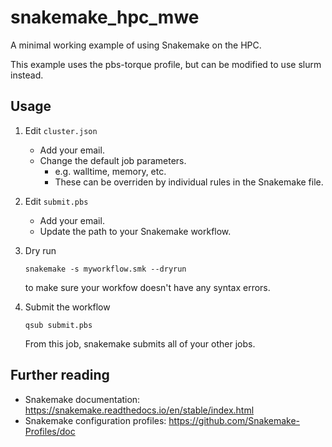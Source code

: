 # snakemake_hpc_mwe
A minimal working example of using Snakemake on the HPC.

This example uses the pbs-torque profile, but can be modified to use slurm instead.

## Usage

1. Edit `cluster.json`
	- Add your email.
	- Change the default job parameters.
		- e.g. walltime, memory, etc.
		- These can be overriden by individual rules in the Snakemake file.

1. Edit `submit.pbs`
	- Add your email.
	- Update the path to your Snakemake workflow.

1. Dry run
	```
	snakemake -s myworkflow.smk --dryrun
	```
	to make sure your workfow doesn't have any syntax errors.

1. Submit the workflow
	```
	qsub submit.pbs
	```
	From this job, snakemake submits all of your other jobs.

## Further reading

- Snakemake documentation: https://snakemake.readthedocs.io/en/stable/index.html
- Snakemake configuration profiles: https://github.com/Snakemake-Profiles/doc
